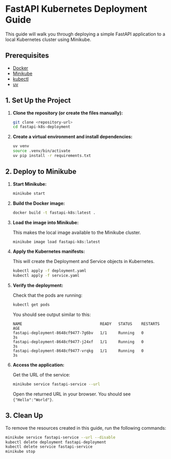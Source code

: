 # FastAPI Kubernetes Deployment Guide

This guide will walk you through deploying a simple FastAPI application to a local Kubernetes cluster using Minikube.

## Prerequisites

*   [Docker](https://docs.docker.com/get-docker/)
*   [Minikube](https://minikube.sigs.k8s.io/docs/start/)
*   [kubectl](https://kubernetes.io/docs/tasks/tools/install-kubectl/)
*   [uv](https://github.com/astral-sh/uv)

## 1. Set Up the Project

1.  **Clone the repository (or create the files manually):**

    ```bash
    git clone <repository-url>
    cd fastapi-k8s-deployment
    ```

2.  **Create a virtual environment and install dependencies:**

    ```bash
    uv venv
    source .venv/bin/activate
    uv pip install -r requirements.txt
    ```

## 2. Deploy to Minikube

1.  **Start Minikube:**

    ```bash
    minikube start
    ```

2.  **Build the Docker image:**

    ```bash
    docker build -t fastapi-k8s:latest .
    ```

3.  **Load the image into Minikube:**

    This makes the local image available to the Minikube cluster.

    ```bash
    minikube image load fastapi-k8s:latest
    ```

4.  **Apply the Kubernetes manifests:**

    This will create the Deployment and Service objects in Kubernetes.

    ```bash
    kubectl apply -f deployment.yaml
    kubectl apply -f service.yaml
    ```

5.  **Verify the deployment:**

    Check that the pods are running:

    ```bash
    kubectl get pods
    ```

    You should see output similar to this:

    ```
    NAME                                  READY   STATUS    RESTARTS   AGE
    fastapi-deployment-8648cf9477-7g6bv   1/1     Running   0          3s
    fastapi-deployment-8648cf9477-j24xf   1/1     Running   0          3s
    fastapi-deployment-8648cf9477-vrqkg   1/1     Running   0          3s
    ```

6.  **Access the application:**

    Get the URL of the service:

    ```bash
    minikube service fastapi-service --url
    ```

    Open the returned URL in your browser. You should see `{"Hello":"World"}`.

## 3. Clean Up

To remove the resources created in this guide, run the following commands:

```bash
minikube service fastapi-service --url --disable
kubectl delete deployment fastapi-deployment
kubectl delete service fastapi-service
minikube stop
```
<!-- Trigger workflow -->
<!-- Trigger workflow again -->